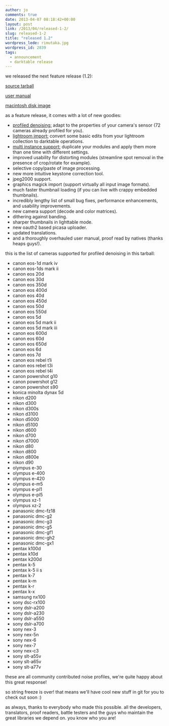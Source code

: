```yaml
---
author: jo
comments: true
date: 2013-04-07 08:18:42+00:00
layout: post
link: /2013/04/released-1-2/
slug: released-1-2
title: "released 1.2"
wordpress_lede: rimutaka.jpg
wordpress_id: 2839
tags:
  - announcement
  - darktable release
---
```

we released the next feature release (1.2):

[source tarball](https://sourceforge.net/projects/darktable/files/darktable/1.2/darktable-1.2.tar.xz/download)

[user manual](https://sourceforge.net/projects/darktable/files/darktable/1.2/darktable-usermanual.pdf/download)

[macintosh disk image](https://sourceforge.net/projects/darktable/files/darktable/1.2/darktable-1.2.dmg/download)

as a feature release, it comes with a lot of new goodies:

* [profiled denoising:](/blog/2012-12-11-profiling-sensor-and-photon-noise/2012-12-11-profiling-sensor-and-photon-noise.md) adapt to the properties of your camera's sensor (72 cameras already profiled for you).
* [lightroom import:](/blog/2013-02-02-importing-lightroom-development/2013-02-02-importing-lightroom-development.md) convert some basic edits from your lightroom collection to darktable operations.
* [multi instance support:](/blog/2013-02-15-multi-instances/2013-02-15-multi-instances.md) duplicate your modules and apply them more than one time with different settings.
* improved usability for distorting modules (streamline spot removal in the presence of crop/rotate for example).
* selective copy/paste of image processing.
* new more intuitive keystone correction tool.
* jpeg2000 support.
* graphics magick import (support virtually all input image formats).
* much faster thumbnail loading (if you can live with crappy embedded thumbnails).
* incredibly lengthy list of small bug fixes, performance enhancements, and usability improvements.
* new camera support (decode and color matrices).
* dithering against banding.
* sharper thumbnails in lighttable mode.
* new oauth2 based picasa uploader.
* updated translations.
* and a thoroughly overhauled user manual, proof read by natives (thanks heaps guys!).

this is the list of cameras supported for profiled denoising in this tarball:

* canon eos-1d mark iv
* canon eos-1ds mark ii
* canon eos 20d
* canon eos 30d
* canon eos 350d
* canon eos 400d
* canon eos 40d
* canon eos 450d
* canon eos 50d
* canon eos 550d
* canon eos 5d
* canon eos 5d mark ii
* canon eos 5d mark iii
* canon eos 600d
* canon eos 60d
* canon eos 650d
* canon eos 6d
* canon eos 7d
* canon eos rebel t1i
* canon eos rebel t3i
* canon eos rebel t4i
* canon powershot g10
* canon powershot g12
* canon powershot s90
* konica minolta dynax 5d
* nikon d200
* nikon d300
* nikon d300s
* nikon d3100
* nikon d5000
* nikon d5100
* nikon d600
* nikon d700
* nikon d7000
* nikon d80
* nikon d800
* nikon d800e
* nikon d90
* olympus e-30
* olympus e-400
* olympus e-420
* olympus e-m5
* olympus e-pl1
* olympus e-pl5
* olympus xz-1
* olympus xz-2
* panasonic dmc-fz18
* panasonic dmc-g2
* panasonic dmc-g3
* panasonic dmc-g5
* panasonic dmc-gf1
* panasonic dmc-gh2
* panasonic dmc-gx1
* pentax k100d
* pentax k10d
* pentax k200d
* pentax k-5
* pentax k-5 ii s
* pentax k-7
* pentax k-m
* pentax k-r
* pentax k-x
* samsung nx100
* sony dsc-rx100
* sony dslr-a200
* sony dslr-a230
* sony dslr-a550
* sony dslr-a700
* sony nex-3
* sony nex-5n
* sony nex-6
* sony nex-7
* sony nex-c3
* sony slt-a55v
* sony slt-a65v
* sony slt-a77v

these are all community contributed noise profiles, we're quite happy about this great response!

so string freeze is over! that means we'll have cool new stuff in git for you to check out soon :)

as always, thanks to everybody who made this possible. all the developers, translators, proof readers, battle testers and the guys who maintain the great libraries we depend on. you know who you are!
